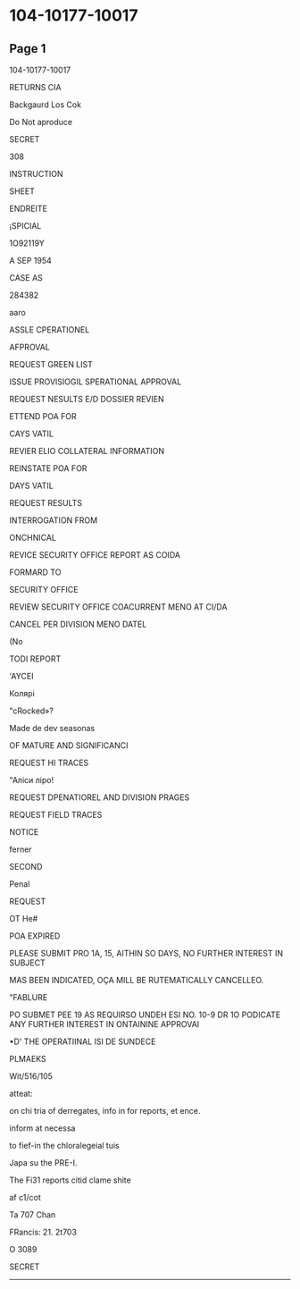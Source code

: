 # 104-10177-10017

## Page 1

104-10177-10017

RETURNS CIA

Backgaurd Los Cok

Do Not aproduce

SECRET

308

INSTRUCTION

SHEET

ENDREITE

¡SPICIAL

1O92119Y

A SEP 1954

CASE AS

284382

aaro

ASSLE CPERATIONEL

AFPROVAL

REQUEST GREEN LIST

ISSUE PROVISIOGIL SPERATIONAL APPROVAL

REQUEST NESULTS E/D DOSSIER REVIEN

ETTEND POA FOR

CAYS VATIL

REVIER ELIO COLLATERAL INFORMATION

REINSTATE POA FOR

DAYS VATIL

REQUEST RESULTS

INTERROGATION FROM

ONCHNICAL

REVICE SECURITY OFFICE REPORT AS COIDA

FORMARD TO

SECURITY OFFICE

REVIEW SECURITY OFFICE COACURRENT MENO AT CI/DA

CANCEL PER DIVISION MENO DATEL

(No

TODI REPORT

'AYCEI

Колярі

"cRocked»?

Made de dev seasonas

OF MATURE AND SIGNIFICANCI

REQUEST HI TRACES

"Аліси ліро!

REQUEST DPENATIOREL AND DIVISION PRAGES

REQUEST FIELD TRACES

NOTICE

ferner

SECOND

Penal

REQUEST

OT He#

POA EXPIRED

PLEASE SUBMIT PRO 1A, 15, AITHIN SO DAYS, NO FURTHER INTEREST IN SUBJECT

MAS BEEN INDICATED, OÇA MILL BE RUTEMATICALLY CANCELLEO.

"FABLURE

PO SUBMET PEE 19 AS REQUIRSO UNDEH ESI NO. 10-9 DR 1O PODICATE ANY FURTHER INTEREST IN ONTAININE APPROVAI

•D' THE OPERATIINAL ISI DE SUNDECE

PLMAEKS

Wit/516/105

atteat:

on chi tria of derregates, info in for reports, et ence.

inform at necessa

to fief-in the chloralegeial tuis

Japa su the PRE-I.

The Fi31 reports citid clame shite

af c1/cot

Ta 707 Chan

FRancis: 21. 2t703

O 3089

SECRET

---

